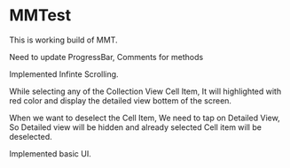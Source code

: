 # MMTest
This is working build of MMT.

Need to update ProgressBar, Comments for methods

Implemented Infinte Scrolling.

While selecting any of the Collection View Cell Item, It will highlighted with red color and display the detailed view bottem of the screen.

When we want to deselect the Cell Item, We need to tap on Detailed View, So Detailed view will be hidden and already selected Cell item will be deselected.

Implemented basic UI.

